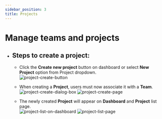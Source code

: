 ```yaml
---
sidebar_position: 3
title: Projects
---
```


# Manage teams and projects
- ## Steps to create a project:
    - Click the **Create new project** button on dashboard or select **New Project** option from Project dropdown.
        <br />
    ![project-create-button](/img/project-create-button.png)

    - When creating a **Project**, users must now associate it with a **Team**.
        <br />
    ![project-create-dialog-box](/img/project-create-dialog-box.png)
    ![project-create-page](/img/project-create-page.png)

    - The newly created **Project** will appear on **Dashboard** and **Project** list page.
        <br />
    ![project-list-on-dashboard](/img/project-list-on-dashboard.png)
    ![project-list-page](/img/project-list-page.png)